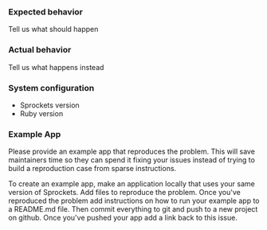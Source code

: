 ### Expected behavior

Tell us what should happen

### Actual behavior

Tell us what happens instead

### System configuration

- Sprockets version
- Ruby version

### Example App

Please provide an example app that reproduces the problem. This will save maintainers time so they can spend it fixing your issues instead of trying to build a reproduction case from sparse instructions.

To create an example app, make an application locally that uses your same version of Sprockets. Add files to reproduce the problem. Once you've reproduced the problem add instructions on how to run your example app to a README.md file. Then commit everything to git and push to a new project on github. Once you've pushed your app add a link back to this issue.

